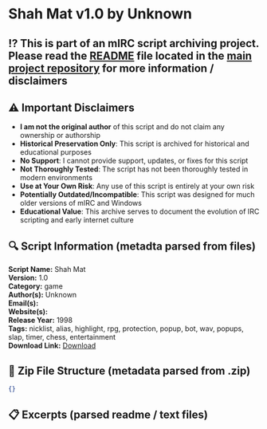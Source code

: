 # Shah Mat v1.0 by Unknown

## ⁉️ This is part of an mIRC script archiving project. Please read the [README](https://github.com/sorzkode/mirc_scripts_archive/blob/main/README.md) file located in the [main project repository](https://github.com/sorzkode/mirc_scripts_archive) for more information / disclaimers  

## ⚠️ Important Disclaimers

- **I am not the original author** of this script and do not claim any ownership or authorship
- **Historical Preservation Only**: This script is archived for historical and educational purposes
- **No Support**: I cannot provide support, updates, or fixes for this script
- **Not Thoroughly Tested**: The script has not been thoroughly tested in modern environments
- **Use at Your Own Risk**: Any use of this script is entirely at your own risk
- **Potentially Outdated/Incompatible**: This script was designed for much older versions of mIRC and Windows
- **Educational Value**: This archive serves to document the evolution of IRC scripting and early internet culture

## 🔍 Script Information (metadta parsed from files)

**Script Name:** Shah Mat  
**Version:** 1.0  
**Category:** game  
**Author(s):** Unknown  
**Email(s):**   
**Website(s):**   
**Release Year:** 1998  
**Tags:** nicklist, alias, highlight, rpg, protection, popup, bot, wav, popups, slap, timer, chess, entertainment  
**Download Link:** [Download](https://github.com/sorzkode/mirc_scripts_archive/raw/main/hawkee.com/shahmat_script/shahmat_script.zip)  

## 📂 Zip File Structure (metadata parsed from .zip)

```json
{}
```

## 📋 Excerpts (parsed readme / text files)


